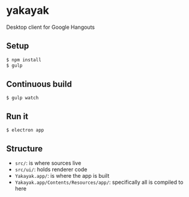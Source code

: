 yakayak
=======

Desktop client for Google Hangouts

## Setup

```bash
$ npm install
$ gulp
```

## Continuous build

```
$ gulp watch
```

## Run it

```
$ electron app
```

## Structure

- `src/`: is where sources live
- `src/ui/`: holds renderer code
- `Yakayak.app/`: is where the app is built
- `Yakayak.app/Contents/Resources/app/`: specifically all is compiled to here
